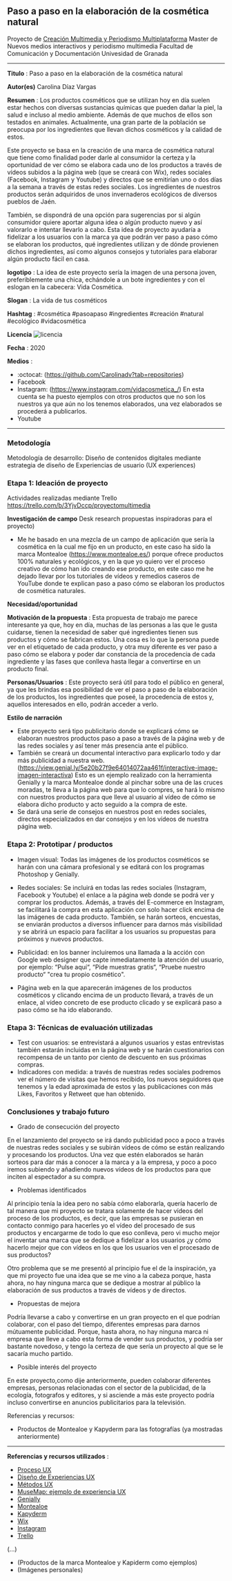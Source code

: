 ## Paso a paso en la elaboración de la cosmética natural


Proyecto de [Creación Multimedia y Periodismo Multiplataforma](https://github.com/mgea/PeriodismoMultimedia)
Master de Nuevos medios interactivos y periodismo multimedia
Facultad de Comunicación y Documentación
Univesidad de Granada  

----

**Titulo** : Paso a paso en la elaboración de la cosmética natural

**Autor(es)** Carolina Díaz Vargas

**Resumen** : Los productos cosméticos que se utilizan hoy en día suelen estar hechos con diversas sustancias químicas que pueden dañar la piel, la salud e incluso al medio ambiente. Además de que muchos de ellos son testados en animales. Actualmente, una gran parte de la población se preocupa por los ingredientes que llevan dichos cosméticos y la calidad de estos.

Este proyecto se basa en la creación de una marca de cosmética natural que tiene como finalidad poder darle al consumidor la certeza y la oportunidad de ver cómo se elabora cada uno de los productos a través de vídeos subidos a la página web (que se creará con Wix), redes sociales (Facebook, Instagram y Youtube) y directos que se emitirían uno o dos días a la semana a través de estas redes sociales. Los ingredientes de nuestros productos serán adquiridos de unos invernaderos ecológicos de diversos pueblos de Jaén.

También, se dispondrá de una opción para sugerencias por si algún consumidor quiere aportar alguna idea o algún producto nuevo y así valorarlo e intentar llevarlo a cabo. Esta idea de proyecto ayudaría a fidelizar a los usuarios con la marca ya que podrán ver paso a paso cómo se elaboran los productos, qué ingredientes utilizan y de dónde provienen dichos ingredientes, así como algunos consejos y tutoriales para elaborar algún producto fácil en casa.

**logotipo** : La idea de este proyecto sería la imagen de una persona joven, preferiblemente una chica, echándole a un bote ingredientes y con el eslogan en la cabecera: Vida Cosmética.

**Slogan** : La vida de tus cosméticos

**Hashtag** : #cosmética #pasoapaso #ingredientes #creación #natural #ecológico #vidacosmética

**Licencia**    ![licencia](https://licensebuttons.net/l/by-nc-sa/3.0/88x31.png) 

**Fecha** : 2020

**Medios** :


*  :octocat: (https://github.com/Carolinadv?tab=repositories)  
* Facebook
* Instagram: (https://www.instagram.com/vidacosmetica_/) En esta cuenta se ha puesto ejemplos con otros productos que no son los nuestros ya que aún no los tenemos elaborados, una vez elaborados se procederá a publicarlos.
* Youtube


--- 

### Metodología 

Metodología de desarrollo: Diseño de contenidos digitales mediante estrategia de diseño de Experiencias de usuario (UX experiences) 

### Etapa 1: Ideación de proyecto 

Actividades realizadas mediante Trello https://trello.com/b/3YjvDccp/proyectomultimedia

**Investigación de campo**   Desk research propuestas inspiradoras para el proyecto) 

* Me he basado en una mezcla de un campo de aplicación que sería la cosmética en la cual me fijo en un producto, en este caso ha sido la marca Montealoe (https://www.montealoe.es/) porque ofrece productos 100% naturales y ecológicos, y en la que yo quiero ver el proceso creativo de cómo han ido creando ese producto, en este caso me he dejado llevar por los tutoriales de vídeos y remedios caseros de YouTube donde te explican paso a paso cómo se elaboran los productos de cosmética naturales.

**Necesidad/oportunidad** 

**Motivación de la propuesta** : Esta propuesta de trabajo me parece interesante ya que, hoy en día, muchas de las personas a las que le gusta cuidarse, tienen la necesidad de saber qué ingredientes tienen sus productos y cómo se fabrican estos. Una cosa es lo que la persona puede ver en el etiquetado de cada producto, y otra muy diferente es ver paso a paso cómo se elabora y poder dar constancia de la procedencia de cada ingrediente y las fases que conlleva hasta llegar a convertirse en un producto final.

**Personas/Usuarios** : Este proyecto será útil para todo el público en general, ya que les brindas esa posibilidad de ver el paso a paso de la elaboración de los productos, los ingredientes que poseé, la procedencia de estos y, aquellos interesados en ello, podrán acceder a verlo.

**Estilo de narración**  

* Este proyecto será tipo publicitario donde se explicará cómo se elaboran nuestros productos paso a paso a través de la página web y de las redes sociales y así tener más presencia ante el público.
* También se creará un documental interactivo para explicarlo todo y dar más publicidad a nuestra web. (https://view.genial.ly/5e20b27f9e64014072aa461f/interactive-image-imagen-interactiva) Esto es un ejemplo realizado con la herramienta Genially y la marca Montealoe donde al pinchar sobre una de las cruces moradas, te lleva a la página web para que lo compres, se hará lo mismo con nuestros productos para que lleve al usuario al vídeo de cómo se elabora dicho producto y acto seguido a la compra de este.
* Se dará una serie de consejos en nuestros post en redes sociales, directos especializados en dar consejos y en los vídeos de nuestra página web.



### Etapa 2: Prototipar / productos 

* Imagen visual: Todas las imágenes de los productos cosméticos se harán con una cámara profesional y se editará con los programas Photoshop y Genially.

* Redes sociales: Se incluirá en todas las redes sociales (Instagram, Facebook y Youtube) el enlace a la página web donde se podrá ver y comprar los productos. Además, a través del E-commerce en Instagram, se facilitará la compra en esta aplicación con solo hacer click encima de las imágenes de cada producto. También, se harán sorteos, encuestas, se enviarán productos a diversos influencer para darnos más visibilidad y se abrirá un espacio para facilitar a los usuarios su propuestas para próximos y nuevos productos.

* Publicidad: en los banner incluiremos una llamada a la acción con Google web designer que capte inmediatamente la atención del usuario, por ejemplo: “Pulse aquí“, “Pide muestras gratis“, “Pruebe nuestro producto“ "crea tu propio cosmético".

* Página web en la que aparecerán imágenes de los productos cosméticos y clicando encima de un producto llevará, a través de un enlace, al vídeo concreto de ese producto clicado y se explicará paso a paso cómo se ha ido elaborando.

### Etapa 3: Técnicas de evaluación utilizadas

* Test con usuarios: se entrevistará a algunos usuarios y estas entrevistas también estarán incluidas en la página web y se harán cuestionarios con recompensa de un tanto por ciento de descuento en sus próximas compras.
* Indicadores con medida: a través de nuestras redes sociales podremos ver el número de visitas que hemos recibido, los nuevos seguidores que tenemos y la edad aproximada de estos y las publicaciones con más Likes, Favoritos y Retweet que han obtenido.





### Conclusiones y trabajo futuro


* Grado de consecución del proyecto

En el lanzamiento del proyecto se irá dando publicidad poco a poco a través de nuestras redes sociales y se subirán vídeos de cómo se están realizando y procesando los productos. Una vez que estén elaborados se harán sorteos para dar más a conocer a la marca y a la empresa, y poco a poco iremos subiendo y añadiendo nuevos vídeos de los productos para que inciten al espectador a su compra.

* Problemas identificados

Al principio tenía la idea pero no sabía cómo elaborarla, quería hacerlo de tal manera que mi proyecto se tratara solamente de hacer vídeos del proceso de los productos, es decir, que las empresas se pusieran en contacto conmigo para hacerles yo el vídeo del procesado de sus productos y encargarme de todo lo que eso conlleva, pero vi mucho mejor el inventar una marca que se dedique a fidelizar a los usuarios ¿y cómo hacerlo mejor que con vídeos en los que los usuarios ven el procesado de sus productos?

Otro problema que se me presentó al principio fue el de la inspiración, ya que mi proyecto fue una idea que se me vino a la cabeza porque, hasta ahora, no hay ninguna marca que se dedique a mostrar al público la elaboración de sus productos a través de vídeos y de directos.

* Propuestas de mejora

Podría llevarse a cabo y convertirse en un gran proyecto en el que podrían colaborar, con el paso del tiempo, diferentes empresas para darnos mútuamente publicidad. Porque, hasta ahora, no hay ninguna marca ni empresa que lleve a cabo esta forma de vender sus productos, y podría ser bastante novedoso, y tengo la certeza de que sería un proyecto al que se le sacaría mucho partido.

* Posible interés del proyecto 

En este proyecto,como dije anteriormente, pueden colaborar diferentes empresas, personas relacionadas con el sector de la publicidad, de la ecología, fotografos y editores, y si asciende a más este proyecto podría incluso convertirse en anuncios publicitarios para la televisión. 


Referencias y recursos: 

* Productos de Montealoe y Kapyderm para las fotografías (ya mostradas anteriormente)

----

**Referencias y recursos utilizados** :

* [Proceso UX](https://uxmastery.com/resources/process/)
* [Diseño de Experiencias UX](http://www.nosolousabilidad.com/articulos/uxd.htm) 
* [Métodos UX](https://mgea.github.io/UX-DIU-Checklist/index.html) 
* [MuseMap: ejemplo de experiencia UX](https://blog.prototypr.io/musemap-street-art-app-ux-case-study-9bec6a99823b) 
* [Genially](https://view.genial.ly/5e20b27f9e64014072aa461f/interactive-image-imagen-interactiva)
* [Montealoe](https://www.montealoe.es/)
* [Kapyderm](http://www.kapyderm.com/)
* [Wix](https://es.wix.com/)
* [Instagram](https://www.instagram.com/vidacosmetica_/)
* [Trello](https://trello.com/b/3YjvDccp/proyectomultimedia)


(...)
* (Productos de la marca Montealoe y Kapiderm como ejemplos) 
* (Imágenes personales) 












